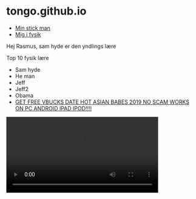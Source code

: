 # tongo.github.io

- [Min stick man](Le_Sticky_2020_02_01_09_07_20/)
- [Mig i fysik](Momentous_close_2019_11_07_09_13_01/)

Hej Rasmus, sam hyde er den yndlings lære 

Top 10 fysik lære
- Sam hyde
- He man
- Jeff
- Jeff2
- Obama
- [GET FREE VBUCKS DATE HOT ASIAN BABES 2019 NO SCAM WORKS ON PC ANDROID IPAD IPOD!!!!](https://www.youtube.com/watch?v=dQw4w9WgXcQ)


<!DOCTYPE html> 
<html> 
<body> 

<video width="400" controls>
  <source src="mov_bbb.mp4" type="video/mp4">
  <source src="mov_bbb.ogg" type="video/ogg">
  Your browser does not support HTML5 video.
</video>
  

</body></html>

</body> 
</html>
